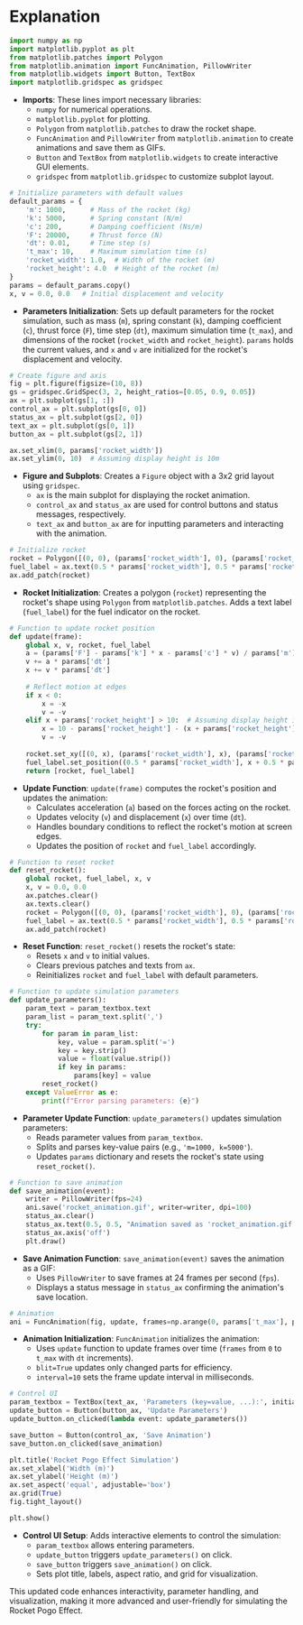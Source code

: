 






# Explanation 

```python
import numpy as np
import matplotlib.pyplot as plt
from matplotlib.patches import Polygon
from matplotlib.animation import FuncAnimation, PillowWriter
from matplotlib.widgets import Button, TextBox
import matplotlib.gridspec as gridspec
```

- **Imports**: These lines import necessary libraries:
  - `numpy` for numerical operations.
  - `matplotlib.pyplot` for plotting.
  - `Polygon` from `matplotlib.patches` to draw the rocket shape.
  - `FuncAnimation` and `PillowWriter` from `matplotlib.animation` to create animations and save them as GIFs.
  - `Button` and `TextBox` from `matplotlib.widgets` to create interactive GUI elements.
  - `gridspec` from `matplotlib.gridspec` to customize subplot layout.

```python
# Initialize parameters with default values
default_params = {
    'm': 1000,      # Mass of the rocket (kg)
    'k': 5000,      # Spring constant (N/m)
    'c': 200,       # Damping coefficient (Ns/m)
    'F': 20000,     # Thrust force (N)
    'dt': 0.01,     # Time step (s)
    't_max': 10,    # Maximum simulation time (s)
    'rocket_width': 1.0,  # Width of the rocket (m)
    'rocket_height': 4.0  # Height of the rocket (m)
}
params = default_params.copy()
x, v = 0.0, 0.0   # Initial displacement and velocity
```

- **Parameters Initialization**: Sets up default parameters for the rocket simulation, such as mass (`m`), spring constant (`k`), damping coefficient (`c`), thrust force (`F`), time step (`dt`), maximum simulation time (`t_max`), and dimensions of the rocket (`rocket_width` and `rocket_height`). `params` holds the current values, and `x` and `v` are initialized for the rocket's displacement and velocity.

```python
# Create figure and axis
fig = plt.figure(figsize=(10, 8))
gs = gridspec.GridSpec(3, 2, height_ratios=[0.05, 0.9, 0.05])
ax = plt.subplot(gs[1, :])
control_ax = plt.subplot(gs[0, 0])
status_ax = plt.subplot(gs[2, 0])
text_ax = plt.subplot(gs[0, 1])
button_ax = plt.subplot(gs[2, 1])

ax.set_xlim(0, params['rocket_width'])
ax.set_ylim(0, 10)  # Assuming display height is 10m
```

- **Figure and Subplots**: Creates a `Figure` object with a 3x2 grid layout using `gridspec`. 
  - `ax` is the main subplot for displaying the rocket animation.
  - `control_ax` and `status_ax` are used for control buttons and status messages, respectively.
  - `text_ax` and `button_ax` are for inputting parameters and interacting with the animation.

```python
# Initialize rocket
rocket = Polygon([(0, 0), (params['rocket_width'], 0), (params['rocket_width'], params['rocket_height']), (0, params['rocket_height'])], closed=True, color='blue')
fuel_label = ax.text(0.5 * params['rocket_width'], 0.5 * params['rocket_height'], 'Fuel', ha='center', va='center', color='white', fontsize=12)
ax.add_patch(rocket)
```

- **Rocket Initialization**: Creates a polygon (`rocket`) representing the rocket's shape using `Polygon` from `matplotlib.patches`. Adds a text label (`fuel_label`) for the fuel indicator on the rocket.

```python
# Function to update rocket position
def update(frame):
    global x, v, rocket, fuel_label
    a = (params['F'] - params['k'] * x - params['c'] * v) / params['m']
    v += a * params['dt']
    x += v * params['dt']
    
    # Reflect motion at edges
    if x < 0:
        x = -x
        v = -v
    elif x + params['rocket_height'] > 10:  # Assuming display height is 10m
        x = 10 - params['rocket_height'] - (x + params['rocket_height'] - 10)
        v = -v
    
    rocket.set_xy([(0, x), (params['rocket_width'], x), (params['rocket_width'], x + params['rocket_height']), (0, x + params['rocket_height'])])
    fuel_label.set_position((0.5 * params['rocket_width'], x + 0.5 * params['rocket_height']))
    return [rocket, fuel_label]
```

- **Update Function**: `update(frame)` computes the rocket's position and updates the animation:
  - Calculates acceleration (`a`) based on the forces acting on the rocket.
  - Updates velocity (`v`) and displacement (`x`) over time (`dt`).
  - Handles boundary conditions to reflect the rocket's motion at screen edges.
  - Updates the position of `rocket` and `fuel_label` accordingly.

```python
# Function to reset rocket
def reset_rocket():
    global rocket, fuel_label, x, v
    x, v = 0.0, 0.0
    ax.patches.clear()
    ax.texts.clear()
    rocket = Polygon([(0, 0), (params['rocket_width'], 0), (params['rocket_width'], params['rocket_height']), (0, params['rocket_height'])], closed=True, color='blue')
    fuel_label = ax.text(0.5 * params['rocket_width'], 0.5 * params['rocket_height'], 'Fuel', ha='center', va='center', color='white', fontsize=12)
    ax.add_patch(rocket)
```

- **Reset Function**: `reset_rocket()` resets the rocket's state:
  - Resets `x` and `v` to initial values.
  - Clears previous patches and texts from `ax`.
  - Reinitializes `rocket` and `fuel_label` with default parameters.

```python
# Function to update simulation parameters
def update_parameters():
    param_text = param_textbox.text
    param_list = param_text.split(',')
    try:
        for param in param_list:
            key, value = param.split('=')
            key = key.strip()
            value = float(value.strip())
            if key in params:
                params[key] = value
        reset_rocket()
    except ValueError as e:
        print(f"Error parsing parameters: {e}")
```

- **Parameter Update Function**: `update_parameters()` updates simulation parameters:
  - Reads parameter values from `param_textbox`.
  - Splits and parses key-value pairs (e.g., `'m=1000, k=5000'`).
  - Updates `params` dictionary and resets the rocket's state using `reset_rocket()`.

```python
# Function to save animation
def save_animation(event):
    writer = PillowWriter(fps=24)
    ani.save('rocket_animation.gif', writer=writer, dpi=100)
    status_ax.clear()
    status_ax.text(0.5, 0.5, "Animation saved as 'rocket_animation.gif'.", ha='center', va='center', fontsize=12)
    status_ax.axis('off')
    plt.draw()
```

- **Save Animation Function**: `save_animation(event)` saves the animation as a GIF:
  - Uses `PillowWriter` to save frames at 24 frames per second (`fps`).
  - Displays a status message in `status_ax` confirming the animation's save location.

```python
# Animation
ani = FuncAnimation(fig, update, frames=np.arange(0, params['t_max'], params['dt']), blit=True, interval=10)
```

- **Animation Initialization**: `FuncAnimation` initializes the animation:
  - Uses `update` function to update frames over time (`frames` from `0` to `t_max` with `dt` increments).
  - `blit=True` updates only changed parts for efficiency.
  - `interval=10` sets the frame update interval in milliseconds.

```python
# Control UI
param_textbox = TextBox(text_ax, 'Parameters (key=value, ...):', initial="m=1000, k=5000, c=200, F=20000, dt=0.01, t_max=10")
update_button = Button(button_ax, 'Update Parameters')
update_button.on_clicked(lambda event: update_parameters())

save_button = Button(control_ax, 'Save Animation')
save_button.on_clicked(save_animation)

plt.title('Rocket Pogo Effect Simulation')
ax.set_xlabel('Width (m)')
ax.set_ylabel('Height (m)')
ax.set_aspect('equal', adjustable='box')
ax.grid(True)
fig.tight_layout()

plt.show()
```

- **Control UI Setup**: Adds interactive elements to control the simulation:
  - `param_textbox` allows entering parameters.
  - `update_button` triggers `update_parameters()` on click.
  - `save_button` triggers `save_animation()` on click.
  - Sets plot title, labels, aspect ratio, and grid for visualization.

This updated code enhances interactivity, parameter handling, and visualization, making it more advanced and user-friendly for simulating the Rocket Pogo Effect.
